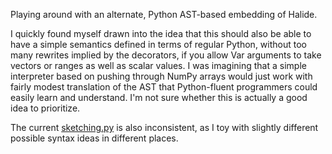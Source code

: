 Playing around with an alternate, Python AST-based embedding of Halide.

I quickly found myself drawn into the idea that this should also be able to
have a simple semantics defined in terms of regular Python, without too many
rewrites implied by the decorators, if you allow Var arguments to take vectors
or ranges as well as scalar values. I was imagining that a simple interpreter
based on pushing through NumPy arrays would just work with fairly modest
translation of the AST that Python-fluent programmers could easily learn and
understand. I'm not sure whether this is actually a good idea to prioritize.

The current [sketching.py](sketching.py) is also inconsistent, as I toy with
slightly different possible syntax ideas in different places.
